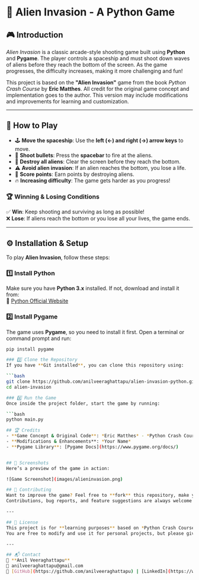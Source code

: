 # 👾 Alien Invasion - A Python Game

## 🎮 Introduction  
*Alien Invasion* is a classic arcade-style shooting game built using **Python** and **Pygame**. The player controls a spaceship and must shoot down waves of aliens before they reach the bottom of the screen. As the game progresses, the difficulty increases, making it more challenging and fun!

This project is based on the **"Alien Invasion"** game from the book *Python Crash Course* by **Eric Matthes**. All credit for the original game concept and implementation goes to the author. This version may include modifications and improvements for learning and customization.

---

## 🎯 How to Play

- 🕹 **Move the spaceship**: Use the **left (←) and right (→) arrow keys** to move.  
- 🔫 **Shoot bullets**: Press the **spacebar** to fire at the aliens.  
- 👾 **Destroy all aliens**: Clear the screen before they reach the bottom.  
- ⚠ **Avoid alien invasion**: If an alien reaches the bottom, you lose a life.  
- 💯 **Score points**: Earn points by destroying aliens.  
- 🔥 **Increasing difficulty**: The game gets harder as you progress!

### 🏆 Winning & Losing Conditions  
✅ **Win**: Keep shooting and surviving as long as possible!  
❌ **Lose**: If aliens reach the bottom or you lose all your lives, the game ends.  

---

## ⚙️ Installation & Setup  

To play **Alien Invasion**, follow these steps:

### 1️⃣ Install Python  
Make sure you have **Python 3.x** installed. If not, download and install it from:  
🔗 [Python Official Website](https://www.python.org/downloads/)  

### 2️⃣ Install Pygame  
The game uses **Pygame**, so you need to install it first. Open a terminal or command prompt and run:  

```bash
pip install pygame

### 3️⃣ Clone the Repository  
If you have **Git installed**, you can clone this repository using:  

```bash
git clone https://github.com/anilveeraghattapu/alien-invasion-python.git
cd alien-invasion

### 4️⃣ Run the Game  
Once inside the project folder, start the game by running:  

```bash
python main.py

## 🏆 Credits  
- **Game Concept & Original Code**: *Eric Matthes* - *Python Crash Course*  
- **Modifications & Enhancements**: *Your Name*  
- **Pygame Library**: [Pygame Docs](https://www.pygame.org/docs/)  


## 📸 Screenshots  
Here’s a preview of the game in action:  

![Game Screenshot](images/alieninvasion.png)  

## 🤝 Contributing  
Want to improve the game? Feel free to **fork** this repository, make your changes, and submit a **pull request**.  
Contributions, bug reports, and feature suggestions are always welcome!  

---

## 📜 License  
This project is for **learning purposes** based on *Python Crash Course* by **Eric Matthes**.  
You are free to modify and use it for personal projects, but please give credit to the original author.  

---

## 📬 Contact  
👤 **Anil Veeraghattapu**  
📧 anilveeraghattapu@gmail.com  
🔗 [GitHub](https://github.com/anilveeraghattapu) | [LinkedIn](https://www.linkedin.com/in/anilveeraghattapu/)  

